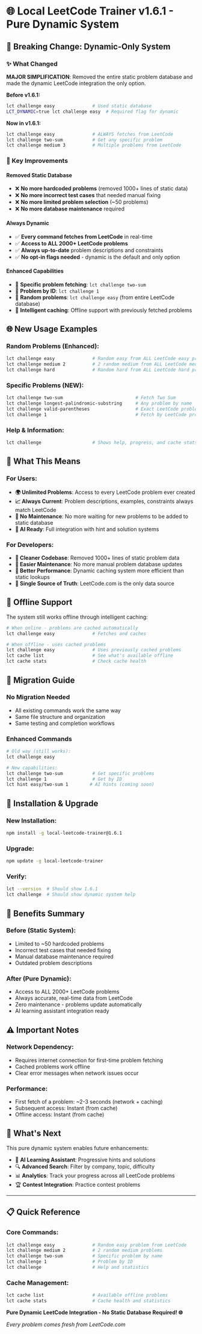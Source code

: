 # 🌐 Local LeetCode Trainer v1.6.1 - Pure Dynamic System

## 🚀 Breaking Change: Dynamic-Only System

### ✨ What Changed
**MAJOR SIMPLIFICATION**: Removed the entire static problem database and made the dynamic LeetCode integration the only option.

**Before v1.6.1:**
```bash
lct challenge easy              # Used static database
LCT_DYNAMIC=true lct challenge easy  # Required flag for dynamic
```

**Now in v1.6.1:**
```bash
lct challenge easy              # ALWAYS fetches from LeetCode
lct challenge two-sum           # Get any specific problem
lct challenge medium 3          # Multiple problems from LeetCode
```

### 🎯 Key Improvements

#### **Removed Static Database**
- ❌ **No more hardcoded problems** (removed 1000+ lines of static data)
- ❌ **No more incorrect test cases** that needed manual fixing
- ❌ **No more limited problem selection** (~50 problems)
- ❌ **No more database maintenance** required

#### **Always Dynamic**
- ✅ **Every command fetches from LeetCode** in real-time
- ✅ **Access to ALL 2000+ LeetCode problems**
- ✅ **Always up-to-date** problem descriptions and constraints
- ✅ **No opt-in flags needed** - dynamic is the default and only option

#### **Enhanced Capabilities**
- 🎯 **Specific problem fetching**: `lct challenge two-sum`
- 🔢 **Problem by ID**: `lct challenge 1`
- 🎲 **Random problems**: `lct challenge easy` (from entire LeetCode database)
- 📱 **Intelligent caching**: Offline support with previously fetched problems

## 🌐 New Usage Examples

### **Random Problems (Enhanced):**
```bash
lct challenge easy              # Random easy from ALL LeetCode easy problems
lct challenge medium 2          # 2 random medium from ALL LeetCode medium problems
lct challenge hard              # Random hard from ALL LeetCode hard problems
```

### **Specific Problems (NEW):**
```bash
lct challenge two-sum                           # Fetch Two Sum
lct challenge longest-palindromic-substring     # Any problem by name
lct challenge valid-parentheses                 # Exact LeetCode problem names
lct challenge 1                                 # Fetch by LeetCode problem ID
```

### **Help & Information:**
```bash
lct challenge                   # Shows help, progress, and cache stats
```

## 🎯 What This Means

### **For Users:**
- **🌍 Unlimited Problems**: Access to every LeetCode problem ever created
- **📈 Always Current**: Problem descriptions, examples, constraints always match LeetCode
- **🎯 No Maintenance**: No more waiting for new problems to be added to static database
- **🤖 AI Ready**: Full integration with hint and solution systems

### **For Developers:**
- **🧹 Cleaner Codebase**: Removed 1000+ lines of static problem data
- **🔧 Easier Maintenance**: No more manual problem database updates
- **🚀 Better Performance**: Dynamic caching system more efficient than static lookups
- **🎯 Single Source of Truth**: LeetCode.com is the only data source

## 📱 Offline Support

The system still works offline through intelligent caching:

```bash
# When online - problems are cached automatically
lct challenge easy              # Fetches and caches

# When offline - uses cached problems  
lct challenge easy              # Uses previously cached problems
lct cache list                  # See what's available offline
lct cache stats                 # Check cache health
```

## 🔄 Migration Guide

### **No Migration Needed**
- All existing commands work the same way
- Same file structure and organization
- Same testing and completion workflows

### **Enhanced Commands**
```bash
# Old way (still works):
lct challenge easy

# New capabilities:
lct challenge two-sum           # Get specific problems
lct challenge 1                 # Get by ID
lct hint easy/two-sum 1        # AI hints (coming soon)
```

## 🚀 Installation & Upgrade

### **New Installation:**
```bash
npm install -g local-leetcode-trainer@1.6.1
```

### **Upgrade:**
```bash
npm update -g local-leetcode-trainer
```

### **Verify:**
```bash
lct --version  # Should show 1.6.1
lct challenge  # Should show dynamic system help
```

## 🎉 Benefits Summary

### **Before (Static System):**
- Limited to ~50 hardcoded problems
- Incorrect test cases that needed fixing
- Manual database maintenance required
- Outdated problem descriptions

### **After (Pure Dynamic):**
- Access to ALL 2000+ LeetCode problems
- Always accurate, real-time data from LeetCode
- Zero maintenance - problems update automatically
- AI learning assistant integration ready

## ⚠️ Important Notes

### **Network Dependency:**
- Requires internet connection for first-time problem fetching
- Cached problems work offline
- Clear error messages when network issues occur

### **Performance:**
- First fetch of a problem: ~2-3 seconds (network + caching)
- Subsequent access: Instant (from cache)
- Offline access: Instant (from cache)

## 🔮 What's Next

This pure dynamic system enables future enhancements:
- 🤖 **AI Learning Assistant**: Progressive hints and solutions
- 🔍 **Advanced Search**: Filter by company, topic, difficulty
- 📊 **Analytics**: Track your progress across all LeetCode problems
- 🏆 **Contest Integration**: Practice contest problems

---

## 📋 Quick Reference

### **Core Commands:**
```bash
lct challenge easy              # Random easy problem from LeetCode
lct challenge medium 2          # 2 random medium problems
lct challenge two-sum           # Specific problem by name
lct challenge 1                 # Problem by ID
lct challenge                   # Help and statistics
```

### **Cache Management:**
```bash
lct cache list                  # Available offline problems
lct cache stats                 # Cache health and statistics
```

**Pure Dynamic LeetCode Integration - No Static Database Required! 🌐**

*Every problem comes fresh from LeetCode.com*